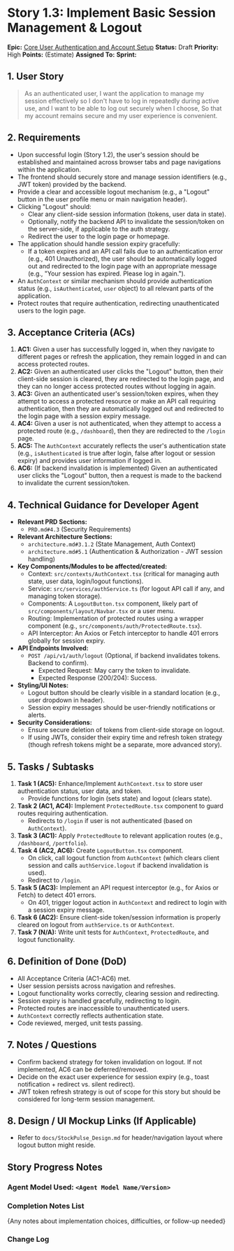 # Story 1.3: Implement Basic Session Management & Logout

**Epic:** [Core User Authentication and Account Setup](../epic-1.md)
**Status:** Draft
**Priority:** High
**Points:** (Estimate)
**Assigned To:**
**Sprint:**

## 1. User Story

> As an authenticated user,
> I want the application to manage my session effectively so I don't have to log in repeatedly during active use, and I want to be able to log out securely when I choose,
> So that my account remains secure and my user experience is convenient.

## 2. Requirements

*   Upon successful login (Story 1.2), the user's session should be established and maintained across browser tabs and page navigations within the application.
*   The frontend should securely store and manage session identifiers (e.g., JWT token) provided by the backend.
*   Provide a clear and accessible logout mechanism (e.g., a "Logout" button in the user profile menu or main navigation header).
*   Clicking "Logout" should:
    *   Clear any client-side session information (tokens, user data in state).
    *   Optionally, notify the backend API to invalidate the session/token on the server-side, if applicable to the auth strategy.
    *   Redirect the user to the login page or homepage.
*   The application should handle session expiry gracefully:
    *   If a token expires and an API call fails due to an authentication error (e.g., 401 Unauthorized), the user should be automatically logged out and redirected to the login page with an appropriate message (e.g., "Your session has expired. Please log in again.").
*   An `AuthContext` or similar mechanism should provide authentication status (e.g., `isAuthenticated`, `user` object) to all relevant parts of the application.
*   Protect routes that require authentication, redirecting unauthenticated users to the login page.

## 3. Acceptance Criteria (ACs)

1.  **AC1:** Given a user has successfully logged in, when they navigate to different pages or refresh the application, they remain logged in and can access protected routes.
2.  **AC2:** Given an authenticated user clicks the "Logout" button, then their client-side session is cleared, they are redirected to the login page, and they can no longer access protected routes without logging in again.
3.  **AC3:** Given an authenticated user's session/token expires, when they attempt to access a protected resource or make an API call requiring authentication, then they are automatically logged out and redirected to the login page with a session expiry message.
4.  **AC4:** Given a user is not authenticated, when they attempt to access a protected route (e.g., `/dashboard`), then they are redirected to the `/login` page.
5.  **AC5:** The `AuthContext` accurately reflects the user's authentication state (e.g., `isAuthenticated` is true after login, false after logout or session expiry) and provides user information if logged in.
6.  **AC6:** (If backend invalidation is implemented) Given an authenticated user clicks the "Logout" button, then a request is made to the backend to invalidate the current session/token.

## 4. Technical Guidance for Developer Agent

*   **Relevant PRD Sections:**
    *   `PRD.md#4.3` (Security Requirements)
*   **Relevant Architecture Sections:**
    *   `architecture.md#3.1.2` (State Management, Auth Context)
    *   `architecture.md#5.1` (Authentication & Authorization - JWT session handling)
*   **Key Components/Modules to be affected/created:**
    *   Context: `src/contexts/AuthContext.tsx` (critical for managing auth state, user data, login/logout functions).
    *   Service: `src/services/authService.ts` (for logout API call if any, and managing token storage).
    *   Components: A `LogoutButton.tsx` component, likely part of `src/components/layout/Navbar.tsx` or a user menu.
    *   Routing: Implementation of protected routes using a wrapper component (e.g., `src/components/auth/ProtectedRoute.tsx`).
    *   API Interceptor: An Axios or Fetch interceptor to handle 401 errors globally for session expiry.
*   **API Endpoints Involved:**
    *   `POST /api/v1/auth/logout` (Optional, if backend invalidates tokens. Backend to confirm).
        *   Expected Request: May carry the token to invalidate.
        *   Expected Response (200/204): Success.
*   **Styling/UI Notes:**
    *   Logout button should be clearly visible in a standard location (e.g., user dropdown in header).
    *   Session expiry messages should be user-friendly notifications or alerts.
*   **Security Considerations:**
    *   Ensure secure deletion of tokens from client-side storage on logout.
    *   If using JWTs, consider their expiry time and refresh token strategy (though refresh tokens might be a separate, more advanced story).

## 5. Tasks / Subtasks

1.  **Task 1 (AC5):** Enhance/Implement `AuthContext.tsx` to store user authentication status, user data, and token.
    *   Provide functions for login (sets state) and logout (clears state).
2.  **Task 2 (AC1, AC4):** Implement `ProtectedRoute.tsx` component to guard routes requiring authentication.
    *   Redirects to `/login` if user is not authenticated (based on `AuthContext`).
3.  **Task 3 (AC1):** Apply `ProtectedRoute` to relevant application routes (e.g., `/dashboard`, `/portfolio`).
4.  **Task 4 (AC2, AC6):** Create `LogoutButton.tsx` component.
    *   On click, call logout function from `AuthContext` (which clears client session and calls `authService.logout` if backend invalidation is used).
    *   Redirect to `/login`.
5.  **Task 5 (AC3):** Implement an API request interceptor (e.g., for Axios or Fetch) to detect 401 errors.
    *   On 401, trigger logout action in `AuthContext` and redirect to login with a session expiry message.
6.  **Task 6 (AC2):** Ensure client-side token/session information is properly cleared on logout from `authService.ts` or `AuthContext`.
7.  **Task 7 (N/A):** Write unit tests for `AuthContext`, `ProtectedRoute`, and logout functionality.

## 6. Definition of Done (DoD)

*   All Acceptance Criteria (AC1-AC6) met.
*   User session persists across navigation and refreshes.
*   Logout functionality works correctly, clearing session and redirecting.
*   Session expiry is handled gracefully, redirecting to login.
*   Protected routes are inaccessible to unauthenticated users.
*   `AuthContext` correctly reflects authentication state.
*   Code reviewed, merged, unit tests passing.

## 7. Notes / Questions

*   Confirm backend strategy for token invalidation on logout. If not implemented, AC6 can be deferred/removed.
*   Decide on the exact user experience for session expiry (e.g., toast notification + redirect vs. silent redirect).
*   JWT token refresh strategy is out of scope for this story but should be considered for long-term session management.

## 8. Design / UI Mockup Links (If Applicable)

*   Refer to `docs/StockPulse_Design.md` for header/navigation layout where logout button might reside.

## Story Progress Notes

### Agent Model Used: `<Agent Model Name/Version>`

### Completion Notes List

{Any notes about implementation choices, difficulties, or follow-up needed}

### Change Log 